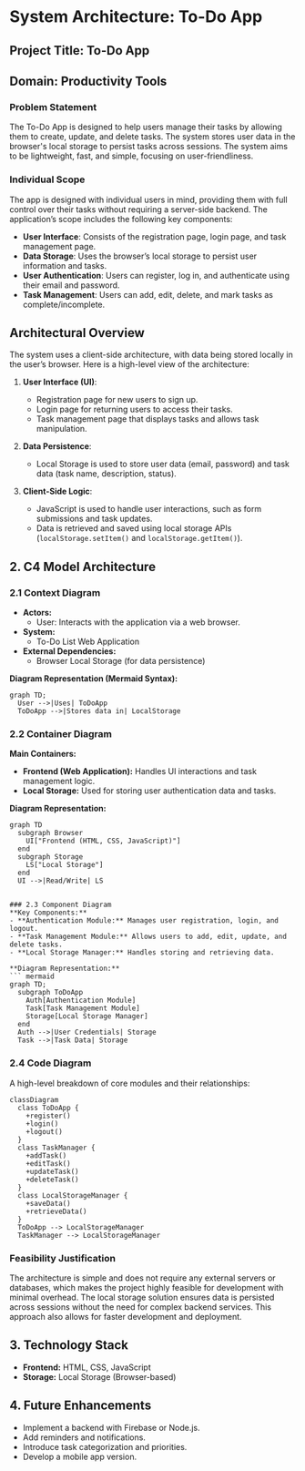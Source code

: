 # System Architecture: To-Do App

## Project Title: To-Do App

## Domain: Productivity Tools

### Problem Statement

The To-Do App is designed to help users manage their tasks by allowing them to create, update, and delete tasks. The system stores user data in the browser's local storage to persist tasks across sessions. The system aims to be lightweight, fast, and simple, focusing on user-friendliness.

### Individual Scope

The app is designed with individual users in mind, providing them with full control over their tasks without requiring a server-side backend. The application’s scope includes the following key components:

- **User Interface**: Consists of the registration page, login page, and task management page.
- **Data Storage**: Uses the browser’s local storage to persist user information and tasks.
- **User Authentication**: Users can register, log in, and authenticate using their email and password.
- **Task Management**: Users can add, edit, delete, and mark tasks as complete/incomplete.

## Architectural Overview

The system uses a client-side architecture, with data being stored locally in the user’s browser. Here is a high-level view of the architecture:

1. **User Interface (UI)**:
   - Registration page for new users to sign up.
   - Login page for returning users to access their tasks.
   - Task management page that displays tasks and allows task manipulation.

2. **Data Persistence**:
   - Local Storage is used to store user data (email, password) and task data (task name, description, status).

3. **Client-Side Logic**:
   - JavaScript is used to handle user interactions, such as form submissions and task updates.
   - Data is retrieved and saved using local storage APIs (`localStorage.setItem()` and `localStorage.getItem()`).

## 2. C4 Model Architecture

### 2.1 Context Diagram
- **Actors:**
  - User: Interacts with the application via a web browser.
- **System:**
  - To-Do List Web Application
- **External Dependencies:**
  - Browser Local Storage (for data persistence)
  
**Diagram Representation (Mermaid Syntax):**
``` mermaid
graph TD;
  User -->|Uses| ToDoApp
  ToDoApp -->|Stores data in| LocalStorage
```

### 2.2 Container Diagram  
**Main Containers:**  
- **Frontend (Web Application):** Handles UI interactions and task management logic.  
- **Local Storage:** Used for storing user authentication data and tasks.  

**Diagram Representation:**  

```mermaid
graph TD
  subgraph Browser
    UI["Frontend (HTML, CSS, JavaScript)"]
  end
  subgraph Storage
    LS["Local Storage"]
  end
  UI -->|Read/Write| LS


### 2.3 Component Diagram
**Key Components:**
- **Authentication Module:** Manages user registration, login, and logout.
- **Task Management Module:** Allows users to add, edit, update, and delete tasks.
- **Local Storage Manager:** Handles storing and retrieving data.

**Diagram Representation:**
``` mermaid
graph TD;
  subgraph ToDoApp
    Auth[Authentication Module]
    Task[Task Management Module]
    Storage[Local Storage Manager]
  end
  Auth -->|User Credentials| Storage
  Task -->|Task Data| Storage
```

### 2.4 Code Diagram 
A high-level breakdown of core modules and their relationships:
```mermaid
classDiagram
  class ToDoApp {
    +register()
    +login()
    +logout()
  }
  class TaskManager {
    +addTask()
    +editTask()
    +updateTask()
    +deleteTask()
  }
  class LocalStorageManager {
    +saveData()
    +retrieveData()
  }
  ToDoApp --> LocalStorageManager
  TaskManager --> LocalStorageManager
```

### Feasibility Justification

The architecture is simple and does not require any external servers or databases, which makes the project highly feasible for development with minimal overhead. The local storage solution ensures data is persisted across sessions without the need for complex backend services. This approach also allows for faster development and deployment.

## 3. Technology Stack
- **Frontend:** HTML, CSS, JavaScript
- **Storage:** Local Storage (Browser-based)

## 4. Future Enhancements
- Implement a backend with Firebase or Node.js.
- Add reminders and notifications.
- Introduce task categorization and priorities.
- Develop a mobile app version.


